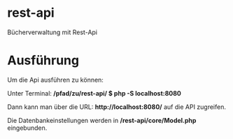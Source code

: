 # rest-api
Bücherverwaltung mit Rest-Api


# Ausführung
Um die Api ausführen zu können:

Unter Terminal:
<b>/pfad/zu/rest-api/ $ php -S localhost:8080</b>

Dann kann man über die URL: <b>http://localhost:8080/</b> auf die API zugreifen.

Die Datenbankeinstellungen werden in <b>/rest-api/core/Model.php</b> eingebunden.


